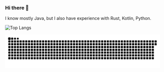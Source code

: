 ### Hi there 👋

I know mostly Java, but I also have experience with Rust, Kotlin, Python.

![Top Langs](https://github-readme-stats.vercel.app/api/top-langs/?username=Ykong1337&layout=compact)

![](https://raw.githubusercontent.com/Ykong1337/Ykong1337/output/github-contribution-grid-snake.svg)

<!--
**Ykong1337/Ykong1337** is a ✨ _special_ ✨ repository because its `README.md` (this file) appears on your GitHub profile.

Here are some ideas to get you started:

- 🔭 I’m currently working on ...
- 🌱 I’m currently learning ...
- 👯 I’m looking to collaborate on ...
- 🤔 I’m looking for help with ...
- 💬 Ask me about ...
- 📫 How to reach me: ...
- 😄 Pronouns: ...
- ⚡ Fun fact: ...
-->

